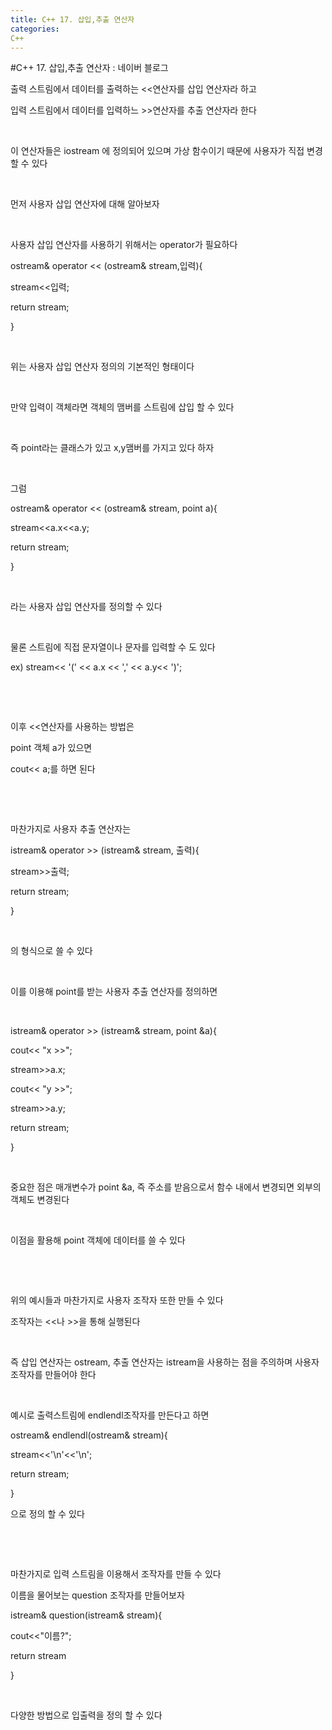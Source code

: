 ```yaml
---
title: C++ 17. 삽입,추출 연산자
categories:
C++
---
```

#C++ 17. 삽입,추출 연산자 : 네이버 블로그
<div class="wrap_rabbit pcol2 _param(1) _postViewArea221730988941" id="post-view221730988941">
<!-- Rabbit HTML --><div class="se-viewer se-theme-default" lang="ko-KR">
<!-- SE_DOC_HEADER_END -->
<div class="se-main-container">
<div class="se-component se-text se-l-default" id="SE-e01467a2-bc75-4830-8ff5-131d84ebeecb">
<div class="se-component-content">
<div class="se-section se-section-text se-l-default">
<div class="se-module se-module-text"><!-- SE-TEXT { --><p class="se-text-paragraph se-text-paragraph-align-" id="SE-382239ca-b551-4e08-a467-226c228451ff" style=""><span class="se-fs- se-ff-" id="SE-94aa183c-cb47-45e5-a8fd-2fd7f257a4fd" style="">출력 스트림에서 데이터를 출력하는 &lt;&lt;연산자를 삽입 연산자라 하고</span></p><!-- } SE-TEXT --><!-- SE-TEXT { --><p class="se-text-paragraph se-text-paragraph-align-" id="SE-91965eec-aab7-4684-8160-64449158208b" style=""><span class="se-fs- se-ff-" id="SE-d7659af0-883f-4135-86c2-e5e9252a48ff" style="">입력 스트림에서 데이터를 입력하느 &gt;&gt;연산자를 추출 연산자라 한다</span></p><!-- } SE-TEXT --><!-- SE-TEXT { --><p class="se-text-paragraph se-text-paragraph-align-" id="SE-32439441-f287-4338-bbb1-b51b189affc8" style=""><span class="se-fs- se-ff-" id="SE-b00c4b5d-11a6-4d4d-b1e5-acdbf0ad870e" style="">​</span></p><!-- } SE-TEXT --><!-- SE-TEXT { --><p class="se-text-paragraph se-text-paragraph-align-" id="SE-389458e8-ae4c-4942-80c2-1df5fcbfc6c1" style=""><span class="se-fs- se-ff-" id="SE-a3223730-67d4-4b64-8122-75601eeca1be" style="">이 연산자들은 iostream 에 정의되어 있으며 가상 함수이기 때문에 사용자가 직접 변경할 수 있다</span></p><!-- } SE-TEXT --><!-- SE-TEXT { --><p class="se-text-paragraph se-text-paragraph-align-" id="SE-3c08554d-971f-476f-b17a-f9cb6fc354f0" style=""><span class="se-fs- se-ff-" id="SE-016117dc-f2ab-4cf9-8a7f-0ad143291e4c" style="">​</span></p><!-- } SE-TEXT --><!-- SE-TEXT { --><p class="se-text-paragraph se-text-paragraph-align-" id="SE-6b57c5fe-5e56-4ce7-9991-ba0b1668f831" style=""><span class="se-fs- se-ff-" id="SE-64a97fbc-de42-481b-86e7-b7c0edd72c7e" style="">먼저 사용자 삽입 연산자에 대해 알아보자</span></p><!-- } SE-TEXT --><!-- SE-TEXT { --><p class="se-text-paragraph se-text-paragraph-align-" id="SE-1c10fcee-085e-442f-81d0-57da0b88419c" style=""><span class="se-fs- se-ff-" id="SE-8b06a6a7-6468-40e8-9d4c-52753bac9f43" style="">​</span></p><!-- } SE-TEXT --><!-- SE-TEXT { --><p class="se-text-paragraph se-text-paragraph-align-" id="SE-3b936735-7120-46e8-9657-00018694038b" style=""><span class="se-fs- se-ff-" id="SE-b5a17c2e-9bfd-4062-9298-0d2338e2df11" style="">사용자 삽입 연산자를 사용하기 위해서는 operator가 필요하다</span></p><!-- } SE-TEXT --><!-- SE-TEXT { --><p class="se-text-paragraph se-text-paragraph-align-" id="SE-37fbd78f-431c-4972-8444-9728f5fef78f" style=""><span class="se-fs- se-ff-" id="SE-0a2f97fd-be7a-4baa-ba30-71a89f16b451" style="">ostream&amp; operator &lt;&lt; (ostream&amp; stream,입력){</span></p><!-- } SE-TEXT --><!-- SE-TEXT { --><p class="se-text-paragraph se-text-paragraph-align-" id="SE-ea219055-613c-4337-b44d-e8d2d896f87f" style=""><span class="se-fs- se-ff-" id="SE-63f91c92-626d-4f1f-a37a-881c432133d7" style="">stream&lt;&lt;입력;</span></p><!-- } SE-TEXT --><!-- SE-TEXT { --><p class="se-text-paragraph se-text-paragraph-align-" id="SE-62aa2a45-e94a-4371-a8ef-df1c8fb40e28" style=""><span class="se-fs- se-ff-" id="SE-aafb35b1-3eb1-4ba8-899a-89b11135be2e" style=""> return stream;</span></p><!-- } SE-TEXT --><!-- SE-TEXT { --><p class="se-text-paragraph se-text-paragraph-align-" id="SE-3b8b1f8c-2141-495a-9947-457f8994ce3c" style=""><span class="se-fs- se-ff-" id="SE-c981fea1-42d8-40bd-8c93-f36511ca7aa3" style="">}</span></p><!-- } SE-TEXT --><!-- SE-TEXT { --><p class="se-text-paragraph se-text-paragraph-align-" id="SE-b24c9610-98ad-45d5-94be-c6b790dd3013" style=""><span class="se-fs- se-ff-" id="SE-60d25bf3-7958-40dc-9425-1480182437ee" style="">​</span></p><!-- } SE-TEXT --><!-- SE-TEXT { --><p class="se-text-paragraph se-text-paragraph-align-" id="SE-a80ecfcd-2ece-4e1f-b315-f59bdee77fa5" style=""><span class="se-fs- se-ff-" id="SE-4d1be94b-9fe8-4c6e-9b1d-e05439aecbce" style="">위는 사용자 삽입 연산자 정의의 기본적인 형태이다</span></p><!-- } SE-TEXT --><!-- SE-TEXT { --><p class="se-text-paragraph se-text-paragraph-align-" id="SE-f198f898-336d-46c0-9ba1-480a9c29dbcb" style=""><span class="se-fs- se-ff-" id="SE-6a676d78-638e-436d-b2f5-56aeefadb102" style="">​</span></p><!-- } SE-TEXT --><!-- SE-TEXT { --><p class="se-text-paragraph se-text-paragraph-align-" id="SE-2b4d5da2-ffaf-4af7-af35-5f37bd4ce98a" style=""><span class="se-fs- se-ff-" id="SE-36748192-91f4-43c7-87d0-95d3e84e8628" style="">만약 입력이 객체라면 객체의 맴버를 스트림에 삽입 할 수 있다</span></p><!-- } SE-TEXT --><!-- SE-TEXT { --><p class="se-text-paragraph se-text-paragraph-align-" id="SE-cc89e29f-ff2a-46b8-bd9c-cbbecad447bb" style=""><span class="se-fs- se-ff-" id="SE-deefca67-c498-4e89-955a-878bc5a02fd2" style="">​</span></p><!-- } SE-TEXT --><!-- SE-TEXT { --><p class="se-text-paragraph se-text-paragraph-align-" id="SE-1daa2ed9-28a2-4c64-ada0-efebcc7b34c8" style=""><span class="se-fs- se-ff-" id="SE-b5786c79-f481-48cb-a3e9-16ed008c2238" style="">즉 point라는 클래스가 있고 x,y맴버를 가지고 있다 하자</span></p><!-- } SE-TEXT --><!-- SE-TEXT { --><p class="se-text-paragraph se-text-paragraph-align-" id="SE-f8a096a8-db40-42ef-bb4e-a0897162412f" style=""><span class="se-fs- se-ff-" id="SE-c96a9dc1-31a7-4f5c-b542-c792ec9cae5a" style="">​</span></p><!-- } SE-TEXT --><!-- SE-TEXT { --><p class="se-text-paragraph se-text-paragraph-align-" id="SE-ccab27e6-fdb7-40d1-a3f2-bff886f19acb" style=""><span class="se-fs- se-ff-" id="SE-3d9cc76f-3014-4f16-ab46-9bf665ca8d50" style="">그럼 </span></p><!-- } SE-TEXT --><!-- SE-TEXT { --><p class="se-text-paragraph se-text-paragraph-align-" id="SE-e2cec492-295e-4b52-9e88-ae08cb0e275c" style=""><span class="se-fs- se-ff-" id="SE-0aec47f0-fb77-495d-9e19-53e1d5dd77aa" style="">ostream&amp; operator &lt;&lt; (ostream&amp; stream, point a){</span></p><!-- } SE-TEXT --><!-- SE-TEXT { --><p class="se-text-paragraph se-text-paragraph-align-" id="SE-bc36b310-efd2-4481-b502-2a2685deb316" style=""><span class="se-fs- se-ff-" id="SE-062898fd-bc47-41f5-b401-452d18fadddd" style="">stream&lt;&lt;a.x&lt;&lt;a.y;</span></p><!-- } SE-TEXT --><!-- SE-TEXT { --><p class="se-text-paragraph se-text-paragraph-align-" id="SE-230f0563-13d8-4c38-97b1-09bbb3bbe666" style=""><span class="se-fs- se-ff-" id="SE-6307ed56-c503-4a69-820d-3bcee447b5a0" style=""> return stream;</span></p><!-- } SE-TEXT --><!-- SE-TEXT { --><p class="se-text-paragraph se-text-paragraph-align-" id="SE-759b3234-7399-432f-9be9-b2c256b21b42" style=""><span class="se-fs- se-ff-" id="SE-a6fce101-a385-4cb5-8092-72e3e3a8cfe9" style="">}</span></p><!-- } SE-TEXT --><!-- SE-TEXT { --><p class="se-text-paragraph se-text-paragraph-align-" id="SE-7962f38e-fe40-479c-964b-556f9d53c605" style=""><span class="se-fs- se-ff-" id="SE-c16338cf-b4d6-42e4-9365-0e07649474d0" style="">​</span></p><!-- } SE-TEXT --><!-- SE-TEXT { --><p class="se-text-paragraph se-text-paragraph-align-" id="SE-5af2dd2f-5d9a-433a-8d08-f71b08dec792" style=""><span class="se-fs- se-ff-" id="SE-06324233-4be1-4830-9ac7-0ea86e01fba5" style="">라는 사용자 삽입 연산자를 정의할 수 있다</span></p><!-- } SE-TEXT --><!-- SE-TEXT { --><p class="se-text-paragraph se-text-paragraph-align-" id="SE-33a37d2a-ff84-464c-8043-9969ef74ac88" style=""><span class="se-fs- se-ff-" id="SE-d4a601c4-5be5-4077-a509-8d2eb9353d7f" style="">​</span></p><!-- } SE-TEXT --><!-- SE-TEXT { --><p class="se-text-paragraph se-text-paragraph-align-" id="SE-4f34e4bb-4cbc-4715-834b-f98cd2109700" style=""><span class="se-fs- se-ff-" id="SE-a65a6f07-e5ee-4536-8afb-37d8e40febbb" style="">물론 스트림에 직접 문자열이나 문자를 입력할 수 도 있다</span></p><!-- } SE-TEXT --><!-- SE-TEXT { --><p class="se-text-paragraph se-text-paragraph-align-" id="SE-e1b61e0c-7bd9-4a47-a1ca-e3012b40bf5e" style=""><span class="se-fs- se-ff-" id="SE-98154fb7-d33e-4fa0-8305-5a14c9ac7f15" style="">ex) stream&lt;&lt; '(' &lt;&lt; a.x &lt;&lt; ',' &lt;&lt; a.y&lt;&lt; ')';</span></p><!-- } SE-TEXT --><!-- SE-TEXT { --><p class="se-text-paragraph se-text-paragraph-align-" id="SE-212b51dd-139e-4677-a1c6-2248eedd16ae" style=""><span class="se-fs- se-ff-" id="SE-0ce019b8-c327-492f-8ef2-e7a4c5784510" style="">​</span></p><!-- } SE-TEXT --><!-- SE-TEXT { --><p class="se-text-paragraph se-text-paragraph-align-" id="SE-8abc623b-0ff7-4334-9f3c-51eda8811044" style=""><span class="se-fs- se-ff-" id="SE-986125b8-f33c-462d-b084-6d38ae56ae9d" style="">​</span></p><!-- } SE-TEXT --><!-- SE-TEXT { --><p class="se-text-paragraph se-text-paragraph-align-" id="SE-0e8dcccb-c0e7-4772-bbc8-49d04d6711a1" style=""><span class="se-fs- se-ff-" id="SE-15769c4e-5205-471c-b278-a569516c25b5" style="">이후 &lt;&lt;연산자를 사용하는 방법은</span></p><!-- } SE-TEXT --><!-- SE-TEXT { --><p class="se-text-paragraph se-text-paragraph-align-" id="SE-5ea998c5-dbee-48ea-9db9-627f3417c85d" style=""><span class="se-fs- se-ff-" id="SE-628e13d8-22c1-4db3-82e1-a7896231426e" style="">point 객체 a가 있으면</span></p><!-- } SE-TEXT --><!-- SE-TEXT { --><p class="se-text-paragraph se-text-paragraph-align-" id="SE-095d3600-b386-4b92-909d-7c4f5babdca1" style=""><span class="se-fs- se-ff-" id="SE-3b383e4a-7e75-4244-b4bb-b321c16feeb2" style="">cout&lt;&lt; a;를 하면 된다</span></p><!-- } SE-TEXT --><!-- SE-TEXT { --><p class="se-text-paragraph se-text-paragraph-align-" id="SE-0468647d-fbf4-482e-84d5-1f22b50b8269" style=""><span class="se-fs- se-ff-" id="SE-5f00fe04-e3c5-41ea-89cd-47de477df57c" style="">​</span></p><!-- } SE-TEXT --><!-- SE-TEXT { --><p class="se-text-paragraph se-text-paragraph-align-" id="SE-8504fa10-51c7-4252-bd6f-9da304d38ab3" style=""><span class="se-fs- se-ff-" id="SE-9f2ac328-917c-4325-a6c9-91ec5ffcdc7d" style="">​</span></p><!-- } SE-TEXT --><!-- SE-TEXT { --><p class="se-text-paragraph se-text-paragraph-align-" id="SE-9a078271-fb97-4fb3-b034-eb84a40b44f7" style=""><span class="se-fs- se-ff-" id="SE-3ed95519-9832-4abd-b928-27274e827aeb" style="">마찬가지로 사용자 추출 연산자는</span></p><!-- } SE-TEXT --><!-- SE-TEXT { --><p class="se-text-paragraph se-text-paragraph-align-" id="SE-e054b36a-62ce-491e-bfc5-feb6debbada9" style=""><span class="se-fs- se-ff-" id="SE-3107d630-0fee-4028-8db2-d64199275b9e" style="">istream&amp; operator &gt;&gt; (istream&amp; stream, 출력){</span></p><!-- } SE-TEXT --><!-- SE-TEXT { --><p class="se-text-paragraph se-text-paragraph-align-" id="SE-db19d1d7-c514-4151-b01a-0e58eb3e528b" style=""><span class="se-fs- se-ff-" id="SE-90240338-4a19-42c3-a14a-ea23a8f2b7b0" style="">stream&gt;&gt;출력;</span></p><!-- } SE-TEXT --><!-- SE-TEXT { --><p class="se-text-paragraph se-text-paragraph-align-" id="SE-8eb2071f-77ba-4d7c-babd-d98fde553a7e" style=""><span class="se-fs- se-ff-" id="SE-d408e6b4-c295-493e-bdb0-f1a0e9c357b0" style=""> return stream;</span></p><!-- } SE-TEXT --><!-- SE-TEXT { --><p class="se-text-paragraph se-text-paragraph-align-" id="SE-7a2dd2a4-ba5f-4a62-a3cf-6a829dd5d391" style=""><span class="se-fs- se-ff-" id="SE-882374f6-e5c8-46cd-958d-b2cb69cbbcce" style="">}</span></p><!-- } SE-TEXT --><!-- SE-TEXT { --><p class="se-text-paragraph se-text-paragraph-align-" id="SE-9d235780-4fae-4b1e-95d6-7ce399335922" style=""><span class="se-fs- se-ff-" id="SE-9d853f5b-7b04-402e-9501-36f985d28945" style="">​</span></p><!-- } SE-TEXT --><!-- SE-TEXT { --><p class="se-text-paragraph se-text-paragraph-align-" id="SE-8ae40f49-4391-4d07-b278-c51454ce6f15" style=""><span class="se-fs- se-ff-" id="SE-3cabd9bc-08b7-4e39-a169-b4be4c75cd05" style="">의 형식으로 쓸 수 있다</span></p><!-- } SE-TEXT --><!-- SE-TEXT { --><p class="se-text-paragraph se-text-paragraph-align-" id="SE-b7cc24d1-63c9-46be-85fe-76ff71dc11d8" style=""><span class="se-fs- se-ff-" id="SE-3137dfb0-d4e6-48d4-8ffa-74b2660e7dbe" style="">​</span></p><!-- } SE-TEXT --><!-- SE-TEXT { --><p class="se-text-paragraph se-text-paragraph-align-" id="SE-3556c67f-3ce9-4af1-ae9e-ac65db832e52" style=""><span class="se-fs- se-ff-" id="SE-8be57300-25e7-4430-9f22-c527f6ed3a28" style="">이를 이용해 point를 받는 사용자 추출 연산자를 정의하면</span></p><!-- } SE-TEXT --><!-- SE-TEXT { --><p class="se-text-paragraph se-text-paragraph-align-" id="SE-72d23ba9-5e8a-4f01-a2dc-0362f3b137aa" style=""><span class="se-fs- se-ff-" id="SE-dbac1292-6d1e-4d7e-b063-9673f799e3af" style="">​</span></p><!-- } SE-TEXT --><!-- SE-TEXT { --><p class="se-text-paragraph se-text-paragraph-align-" id="SE-61088c9e-26b5-42a5-ae07-f9e70c7426d2" style=""><span class="se-fs- se-ff-" id="SE-f1947340-6de3-4b49-ba4f-9986b858edb8" style="">istream&amp; operator &gt;&gt; (istream&amp; stream, point &amp;a){</span></p><!-- } SE-TEXT --><!-- SE-TEXT { --><p class="se-text-paragraph se-text-paragraph-align-" id="SE-8f68aa4a-71bc-4271-b42c-923ec4e06fe7" style=""><span class="se-fs- se-ff-" id="SE-0bd13c2c-40ca-4f9e-ba14-41e5d8a1de76" style="">cout&lt;&lt; "x &gt;&gt;";</span></p><!-- } SE-TEXT --><!-- SE-TEXT { --><p class="se-text-paragraph se-text-paragraph-align-" id="SE-c4ed8ec9-18eb-4765-a4e3-a26a64c9029a" style=""><span class="se-fs- se-ff-" id="SE-9e6763e9-9616-43b2-b095-cacb1fcc8b3d" style="">stream&gt;&gt;a.x;</span></p><!-- } SE-TEXT --><!-- SE-TEXT { --><p class="se-text-paragraph se-text-paragraph-align-" id="SE-cfb0cee6-7362-4d26-afe3-70c7398786d2" style=""><span class="se-fs- se-ff-" id="SE-b4113eed-5be3-4565-8a12-423aaaec87b9" style="">cout&lt;&lt; "y &gt;&gt;";</span></p><!-- } SE-TEXT --><!-- SE-TEXT { --><p class="se-text-paragraph se-text-paragraph-align-" id="SE-5d9f971c-3754-4e37-92b3-fa7b9393ec8a" style=""><span class="se-fs- se-ff-" id="SE-cfa2e384-4e4a-4bb5-8ff4-2931be892437" style="">stream&gt;&gt;a.y;</span></p><!-- } SE-TEXT --><!-- SE-TEXT { --><p class="se-text-paragraph se-text-paragraph-align-" id="SE-f2b4be0d-3506-47dd-b01f-4de88a85ad9c" style=""><span class="se-fs- se-ff-" id="SE-f742ecad-329f-4a14-a518-630d4173dc5f" style=""> return stream;</span></p><!-- } SE-TEXT --><!-- SE-TEXT { --><p class="se-text-paragraph se-text-paragraph-align-" id="SE-d458ccf9-7390-4705-8d80-0d70aa638233" style=""><span class="se-fs- se-ff-" id="SE-290ab1ce-b6fc-4803-9f53-f7b8956ea6aa" style="">}</span></p><!-- } SE-TEXT --><!-- SE-TEXT { --><p class="se-text-paragraph se-text-paragraph-align-" id="SE-98f91633-3e21-41f2-a94f-ba0b6a524433" style=""><span class="se-fs- se-ff-" id="SE-421468da-012f-4e67-a663-02be5e72ff69" style="">​</span></p><!-- } SE-TEXT --><!-- SE-TEXT { --><p class="se-text-paragraph se-text-paragraph-align-" id="SE-ec5fdb2c-6e22-4ea1-b8f4-49c5f53584cb" style=""><span class="se-fs- se-ff-" id="SE-93fe26f7-1cad-4ad7-b443-005464c70539" style="">중요한 점은 매개변수가 point &amp;a, 즉 주소를 받음으로서 함수 내에서 변경되면 외부의 객체도 변경된다</span></p><!-- } SE-TEXT --><!-- SE-TEXT { --><p class="se-text-paragraph se-text-paragraph-align-" id="SE-d687e378-c60f-42a2-8ce1-01f583a27e01" style=""><span class="se-fs- se-ff-" id="SE-908f8baf-ec24-4f04-99ce-91e238db18e1" style="">​</span></p><!-- } SE-TEXT --><!-- SE-TEXT { --><p class="se-text-paragraph se-text-paragraph-align-" id="SE-d30d8463-4640-4dc8-8224-fabc3c6bfcc1" style=""><span class="se-fs- se-ff-" id="SE-d46c2847-f03a-43a2-838d-fb9da924b5bc" style="">이점을 활용해 point 객체에 데이터를 쓸 수 있다</span></p><!-- } SE-TEXT --><!-- SE-TEXT { --><p class="se-text-paragraph se-text-paragraph-align-" id="SE-93df50e7-07eb-4ca9-8d2a-f1e2fce8e585" style=""><span class="se-fs- se-ff-" id="SE-163eb581-a737-4247-82ad-b177c9757cae" style="">​</span></p><!-- } SE-TEXT --><!-- SE-TEXT { --><p class="se-text-paragraph se-text-paragraph-align-" id="SE-424842df-a0fe-48e2-a379-63647a37d9c6" style=""><span class="se-fs- se-ff-" id="SE-4dae7061-ff95-46be-9ef7-7c6fd8ebe840" style="">​</span></p><!-- } SE-TEXT --><!-- SE-TEXT { --><p class="se-text-paragraph se-text-paragraph-align-" id="SE-84ef1293-f4c5-4d7f-a47f-997067b0b527" style=""><span class="se-fs- se-ff-" id="SE-3ae1d6a1-b035-4518-b0fd-4e1a2100aaef" style="">위의 예시들과 마찬가지로 사용자 조작자 또한 만들 수 있다</span></p><!-- } SE-TEXT --><!-- SE-TEXT { --><p class="se-text-paragraph se-text-paragraph-align-" id="SE-3d5e3ebc-8427-420e-82c5-6365e2f66102" style=""><span class="se-fs- se-ff-" id="SE-7990287f-367e-494f-b3b3-f4b6b516f45d" style="">조작자는 &lt;&lt;나 &gt;&gt;을 통해 실행된다</span></p><!-- } SE-TEXT --><!-- SE-TEXT { --><p class="se-text-paragraph se-text-paragraph-align-" id="SE-52977904-61cd-45cd-a66a-305db02f4237" style=""><span class="se-fs- se-ff-" id="SE-48f558e9-0fa8-46dd-bef8-a3706392ee45" style="">​</span></p><!-- } SE-TEXT --><!-- SE-TEXT { --><p class="se-text-paragraph se-text-paragraph-align-" id="SE-cf3d3d82-8edf-4d2e-a95a-d14e3e285305" style=""><span class="se-fs- se-ff-" id="SE-40ff7018-6784-46af-930e-f9fb7913653f" style="">즉 삽입 연산자는 ostream, 추출 연산자는 istream을 사용하는 점을 주의하며 사용자 조작자를 만들어야 한다</span></p><!-- } SE-TEXT --><!-- SE-TEXT { --><p class="se-text-paragraph se-text-paragraph-align-" id="SE-1a8653c6-ae75-4d50-be15-0b074ee547eb" style=""><span class="se-fs- se-ff-" id="SE-3994fb8c-ed94-4d08-86e0-6589d3ebea94" style="">​</span></p><!-- } SE-TEXT --><!-- SE-TEXT { --><p class="se-text-paragraph se-text-paragraph-align-" id="SE-61afe325-895c-4fda-b35a-4b733da59ebf" style=""><span class="se-fs- se-ff-" id="SE-5dc2175f-bbed-42eb-8e57-4084d165aadc" style="">예시로 출력스트림에 endlendl조작자를 만든다고 하면</span></p><!-- } SE-TEXT --><!-- SE-TEXT { --><p class="se-text-paragraph se-text-paragraph-align-" id="SE-7859c0ee-0d98-4f71-a73c-cb44b39568fd" style=""><span class="se-fs- se-ff-" id="SE-cef55ab8-91f1-487a-9e1c-e1a836aa4ea4" style="">ostream&amp; endlendl(ostream&amp; stream){</span></p><!-- } SE-TEXT --><!-- SE-TEXT { --><p class="se-text-paragraph se-text-paragraph-align-" id="SE-84380feb-0878-4b28-b3d9-2f75ea07c271" style=""><span class="se-fs- se-ff-" id="SE-1cc8e7cd-f921-463b-8601-362c485a74ee" style=""> stream&lt;&lt;'\n'&lt;&lt;'\n';</span></p><!-- } SE-TEXT --><!-- SE-TEXT { --><p class="se-text-paragraph se-text-paragraph-align-" id="SE-202c2b06-19fc-452e-98d7-6de89f70ed27" style=""><span class="se-fs- se-ff-" id="SE-d1376981-7252-4064-b194-85183dba52a7" style=""> return stream;</span></p><!-- } SE-TEXT --><!-- SE-TEXT { --><p class="se-text-paragraph se-text-paragraph-align-" id="SE-43ca8389-ed12-4a0a-9232-930db5911c4b" style=""><span class="se-fs- se-ff-" id="SE-d206f224-7872-4f55-a292-d171c1551921" style="">}</span></p><!-- } SE-TEXT --><!-- SE-TEXT { --><p class="se-text-paragraph se-text-paragraph-align-" id="SE-dae03b7c-54a1-47a1-a755-0bc5d7e87541" style=""><span class="se-fs- se-ff-" id="SE-2a35e24d-1d13-410e-ae6a-b6f9ac087c76" style="">으로 정의 할 수 있다</span></p><!-- } SE-TEXT --><!-- SE-TEXT { --><p class="se-text-paragraph se-text-paragraph-align-" id="SE-b02c8e77-c1ff-47dd-ad58-a5bb12395e2e" style=""><span class="se-fs- se-ff-" id="SE-34d693fa-5439-4788-b66e-c4af574b1822" style="">​</span></p><!-- } SE-TEXT --><!-- SE-TEXT { --><p class="se-text-paragraph se-text-paragraph-align-" id="SE-2106e64e-7506-4eb2-b628-6d1d7acf95e3" style=""><span class="se-fs- se-ff-" id="SE-89b4eb62-abd1-4d83-a356-b6a0ee8a65a9" style="">​</span></p><!-- } SE-TEXT --><!-- SE-TEXT { --><p class="se-text-paragraph se-text-paragraph-align-" id="SE-b1d6cd7c-cec7-4c90-ad66-069f5e531fcf" style=""><span class="se-fs- se-ff-" id="SE-6ea7a409-f8ca-4916-8523-917ff19681aa" style="">마찬가지로 입력 스트림을 이용해서 조작자를 만들 수 있다</span></p><!-- } SE-TEXT --><!-- SE-TEXT { --><p class="se-text-paragraph se-text-paragraph-align-" id="SE-9c8da18e-7479-4bd3-8d08-8cc3facee48b" style=""><span class="se-fs- se-ff-" id="SE-c381ef5a-30fc-46d9-87d2-7bb57749396e" style="">이름을 물어보는 question 조작자를 만들어보자</span></p><!-- } SE-TEXT --><!-- SE-TEXT { --><p class="se-text-paragraph se-text-paragraph-align-" id="SE-9e5ae0d3-b0bc-44cc-be57-292d126d709d" style=""><span class="se-fs- se-ff-" id="SE-ca43e2e5-3979-4e69-8aa7-cd716eb4f95d" style="">istream&amp; question(istream&amp; stream){</span></p><!-- } SE-TEXT --><!-- SE-TEXT { --><p class="se-text-paragraph se-text-paragraph-align-" id="SE-9f05edf1-e975-4a9a-8096-96a58b0dbbbe" style=""><span class="se-fs- se-ff-" id="SE-2fa7b47e-ad75-4612-ae56-5a5a0b1602ce" style=""> cout&lt;&lt;"이름?";</span></p><!-- } SE-TEXT --><!-- SE-TEXT { --><p class="se-text-paragraph se-text-paragraph-align-" id="SE-bc0e8f25-0430-4238-ae35-30f3612119d2" style=""><span class="se-fs- se-ff-" id="SE-850f27f4-7417-4aae-8609-f1cfdd8c9009" style=""> return stream</span></p><!-- } SE-TEXT --><!-- SE-TEXT { --><p class="se-text-paragraph se-text-paragraph-align-" id="SE-842f1ff5-1f4c-4536-bbb1-4f6858e462c4" style=""><span class="se-fs- se-ff-" id="SE-2bee5b82-b496-4a18-a840-311a252d5c47" style="">}</span></p><!-- } SE-TEXT --><!-- SE-TEXT { --><p class="se-text-paragraph se-text-paragraph-align-" id="SE-a6647f1b-d2cb-4dc0-bade-21c33d677595" style=""><span class="se-fs- se-ff-" id="SE-fdc0b3bc-3af8-4320-b265-c678ac32fab1" style="">​</span></p><!-- } SE-TEXT --><!-- SE-TEXT { --><p class="se-text-paragraph se-text-paragraph-align-" id="SE-b4cae67a-7259-494d-97cd-4adf70501ab9" style=""><span class="se-fs- se-ff-" id="SE-486adb1a-2d2e-4c07-a9a5-0d0658b03feb" style="">다양한 방법으로 입출력을 정의 할 수 있다</span></p><!-- } SE-TEXT --></div>
</div>
</div>
</div> </div>
</div>
</div>